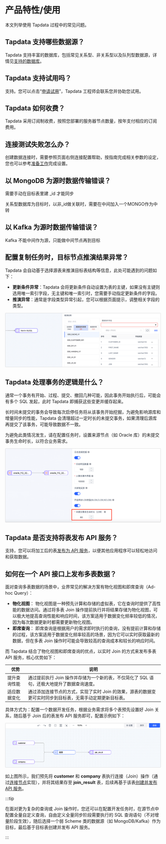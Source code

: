 # 产品特性/使用

本文列举使用 Tapdata 过程中的常见问题。

## Tapdata 支持哪些数据源？

Tapdata 支持丰富的数据库，包括常见关系型、非关系型以及队列型数据源，详情见[支持的数据库](../introduction/supported-databases.md)。



## Tapdata 支持试用吗？

支持。您可以点击“[申请试用](https://tapdata.net/tapdata-on-prem/demo.html)‍”‍，Tapdata 工程师会联系您并协助您试用。



## Tapdata 如何收费？

Tapdata 采用订阅制收费，按照您部署的服务器节点数量，按年支付相应的订阅费用。



## 连接测试失败怎么办？

创建数据连接时，需要参照页面右侧连接配置帮助，按指南完成相关参数的设定，您也可以参考[准备工作](../prerequisites)完成设置。



## 以 MongoDB 为源时数据传输错误？

需要手动在目标表里建 _id 才能同步

关系型数据库为目标时，以非_id做关联时，需要在中间加入一个MONGO作为中转



## 以 Kafka 为源时数据传输错误？

Kafka 不能中间作为源，只能做中间节点再到目标



## 配置复制任务时，目标节点推演结果异常？

Tapdata 会自动基于选择源表来推演目标表结构等信息，此处可能遇到的问题如下：

* **更新条件异常**：Tapdata 会将更新条件自动设置为表的主键，如果没有主键则选用唯一索引字段，无主键和唯一索引时，您需要手动指定更新条件的字段。
* **推演异常**：通常是字段类型异常引起，您可以根据页面提示，调整相关字段的类型。

![推演结果异常](../images/faq_deduction_error.png)



## Tapdata 处理事务的逻辑是什么？

通常一个事务有开始、过程、提交、撤回几种可能，因此事务开始执行后，可能会有多个 SQL 发起，此时 Tapdata 即捕获这些变更并缓存起来。

长时间未提交的事务会导致每次启停任务将从该事务开始挖掘，为避免影响源库和增量同步的性能，Tapdata 会清理超过一定时长的未提交事务，如果清理后源库再提交了该事务，可能导致数据不一致。

为避免此类情况发生，请在配置任务时，设置来源节点（如 Oracle 库）的未提交事务生命时长，以符合业务需求。

![未提交事务生命时长](../images/transaction_timeout.png)



## Tapdata 是否支持将表发布 API 服务？

支持，您可以将加工后的表[发布为 API 服务](../user-guide/data-service/create-api-service.md)，以便其他应用程序可以轻松地访问和获取数据。



## 如何在一个 API 接口上发布多表数据？

面对查询多表数据的场景中，业界常见的解决方案有物化视图和即席查询（Ad-hoc Query）：

* **物化视图**： 物化视图是一种预先计算和存储的虚拟表，它在查询时提供了高性能的数据访问。通过将多表 Join 操作提前执行并将结果存储为物化视图，可以极大地提高查询性能和响应时间，该方案适用于数据变化频率较低的情况，因为每次数据更新时都需要更新物化视图。
* **即席查询**： 即席查询是根据用户的需求即时执行的查询，没有提前计算和存储的过程，该方案适用于数据变化频率较高的场景，因为它可以实时获取最新的数据，但在多表 Join 操作时可能会导致较高的查询成本和较长的响应时间。



而 Tapdata 结合了物化视图和即席查询的优点，以实时 Join 的方式来发布多表 API 服务，核心优势如下：

| 优势         | 说明                                                         |
| ------------ | ------------------------------------------------------------ |
| 提升查询性能 | 通过提前执行 Join 操作并存储为一个新的表，不仅简化了 SQL 语句，还极大地提升了数据查询速度。 |
| 适应数据变化 | 通过添加连接节点的方式，实现了实时 Join 的效果，源表的数据变更可实时同步到目标表，无需手动定期更新目标表。 |

具体方式为：配置一个数据开发任务，根据业务需求将多个表预先设置好 Join 关系，随后基于 Join 后的表发布 API 服务即可，配置示例如下：

![Join 表](../images/join_table_for_api.png)

如上图所示，我们预先将 **customer** 和 **company** 表执行连接（Join）操作（通过[连接节点](../user-guide/data-pipeline/data-development/process-node#join)实现），并将其结果存至 **join_result** 表，后续再基于该表[创建并发布 API 服务](../user-guide/data-service/create-api-service.md)。

:::tip

在面对更为复杂的查询或 Join 操作时，您还可以在配置开发任务时，在源节点中配置全量自定义查询，自由定义全量同步阶段需要执行的 SQL 查询语句（不对增量阶段生效），随后选择一个弱 Scheme 类的数据源（如 MongoDB/Kafka）作为目标，最后基于目标表创建并发布 API 服务。

:::
